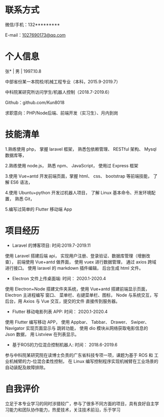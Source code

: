 # 联系方式

微信/手机：132*********

E-mail：1027690173@qq.com

# 个人信息

张* | 男 | 1997.10.8

中部省份某一本院校/机械工程专业（本科，2015.9-2019.7）

中科院某研究所访问学生/机器人控制（2018.7-2019.6）

Github：github.com/Kun8018

求职意向：PHP/Node后端、前端开发（实习生）、月内到岗

# 技能清单

1.熟练使用 php， 掌握 laravel 框架， 熟悉包依赖管理、 RESTful 架构、 Mysql 数据库等，

2.熟练使用 node.js， 熟悉 npm、 JavaScript， 使用过 Express 框架

3.使用 Vue+antd 开发前端页面，掌握 html、 css、 bootstrap 等前端技能， 了解 ES6 语法，

4.使用 Ubuntu+python 开发过机器人项目， 了解 Linux 基本命令、开发环境配置， 熟悉 Git，

5.编写过简单的 Flutter 移动端 App

# 项目经历

- Laravel 的博客项目: 时间:2019.7-2019.11

使用 Laravel 搭建后端 api， 实现用户注册、登录验证、数据库管理（增删改查）， 前端使用 Vue+antd
做界面， 使用 vuex 进行数据管理， 通过 axios 跨域进行接口。 使用 laravel 的 markdown 插件编辑，
后台生成 html 文件。

- Electron 文件上传桌面端: 时间： 2020.1-2020.4

使用 Electron+Node 搭建文件夹系统，使用 Vue+antd 搭建前端显示页面， Electron 主进程编写
窗口、 菜单栏、右键菜单栏、图标， Node 与系统交互，写后台，用 Axios 与 Vue 交互，提交的文件
直接传到服务器。

- Flutter 移动电影列表 APP: 时间： 2020.1-2020.4

使用 Flutter 编写移动 APP， 使用 Appbar、 Tabbar、 Drawer、 Swiper、 Navigator 实现页面显示与
跳转功能， 使用 dio 模块从网络获取电影信息的 Json 数据， 用 Listview 在列表显示。

- 基于ROS的力位混合控制机器人: 时间： 2018.6-2019.6

参与中科院某研究院在读博士负责的广东省科技专项一项，课题为基于 ROS 和 工业机械臂的力-位混合柔性控制， 在 Linux 编写控制程序实现机械臂在工业场景的自动装配及故障排除。

# 自我评价

立足于本专业学习的同时涉猎较广，参与了很多不同方面的项目，具有良好自主学习能力和团队协作能力，热爱技术，关注技术前沿，乐于学习
